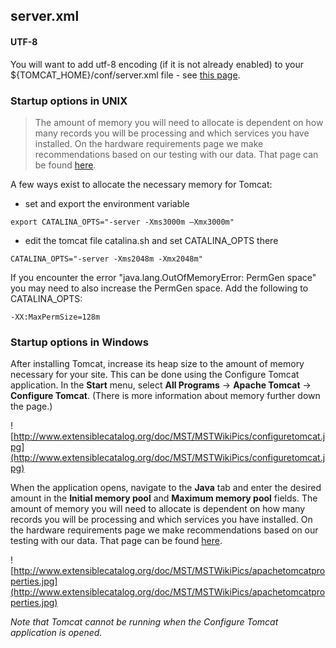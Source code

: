## server.xml ##

#### UTF-8 ####
You will want to add utf-8 encoding (if it is not already enabled) to your ${TOMCAT\_HOME}/conf/server.xml file - see [this page](http://code.google.com/p/xcmetadataservicestoolkit/source/diff?spec=svn1207&r=1076&format=side&path=/branches/bens_perma_branch/server-conf/server.xml&old_path=/branches/bens_perma_branch/server-conf/server.xml&old=1075).

### Startup options in UNIX ###

> The amount of memory you will need to allocate is dependent on how many records you will be processing and which services you have installed. On the hardware requirements page we make recommendations based on our testing with our data.  That page can be found [here](http://code.google.com/p/xcmetadataservicestoolkit/wiki/HardwareRequirements).

A few ways exist to allocate the necessary memory for Tomcat:

  * set and export the environment variable
```
export CATALINA_OPTS="-server -Xms3000m –Xmx3000m"
```

  * edit the tomcat file catalina.sh and set CATALINA\_OPTS there
```
CATALINA_OPTS="-server -Xms2048m -Xmx2048m"
```

If you encounter the error "java.lang.OutOfMemoryError: PermGen space" you may need to also increase the PermGen space.  Add the following to CATALINA\_OPTS:

```
-XX:MaxPermSize=128m
```

### Startup options in Windows ###

After installing Tomcat, increase its heap size to the amount of memory necessary for your site. This can be done using the Configure Tomcat application.  In the **Start** menu, select **All Programs** -> **Apache Tomcat** -> **Configure Tomcat**.  (There is more information about memory further down the page.)

![http://www.extensiblecatalog.org/doc/MST/MSTWikiPics/configuretomcat.jpg](http://www.extensiblecatalog.org/doc/MST/MSTWikiPics/configuretomcat.jpg)

When the application opens, navigate to the **Java** tab and enter the desired amount in the **Initial memory pool** and **Maximum memory pool** fields. The amount of memory you will need to allocate is dependent on how many records you will be processing and which services you have installed. On the hardware requirements page we make recommendations based on our testing with our data.  That page can be found [here](http://code.google.com/p/xcmetadataservicestoolkit/wiki/HardwareRequirements).

![http://www.extensiblecatalog.org/doc/MST/MSTWikiPics/apachetomcatproperties.jpg](http://www.extensiblecatalog.org/doc/MST/MSTWikiPics/apachetomcatproperties.jpg)

_Note that Tomcat cannot be running when the Configure Tomcat application is opened._